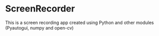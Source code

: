 # ScreenRecorder

This is a screen recording app created using Python and other modules (Pyautogui, numpy and open-cv)
